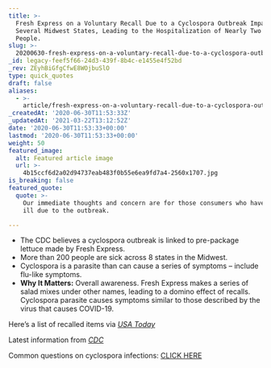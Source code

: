 ```yaml
---
title: >-
  Fresh Express on a Voluntary Recall Due to a Cyclospora Outbreak Impacting
  Several Midwest States, Leading to the Hospitalization of Nearly Two Dozen
  People.
slug: >-
  20200630-fresh-express-on-a-voluntary-recall-due-to-a-cyclospora-outbreak-impacted-several-midwest-states
_id: legacy-feef5f66-24d3-439f-8b4c-e1455e4f52bd
_rev: ZEyhBiGfgCfwE8WOjbuSlO
type: quick_quotes
draft: false
aliases:
  - >-
    article/fresh-express-on-a-voluntary-recall-due-to-a-cyclospora-outbreak-impacted-several-midwest-states/
_createdAt: '2020-06-30T11:53:33Z'
_updatedAt: '2021-03-22T13:12:52Z'
date: '2020-06-30T11:53:33+00:00'
lastmod: '2020-06-30T11:53:33+00:00'
weight: 50
featured_image:
  alt: Featured article image
  url: >-
    4b15ccf6d2a02d94737eab483f0b55e6ea9fd7a4-2560x1707.jpg
is_breaking: false
featured_quote:
  quote: >-
    Our immediate thoughts and concern are for those consumers who have become
    ill due to the outbreak.

---
```

* The CDC believes a cyclospora outbreak is linked to pre-package lettuce made by Fresh Express.
* More than 200 people are sick across 8 states in the Midwest.
* Cyclospora is a parasite than can cause a series of symptoms – include flu-like symptoms.
* **Why It Matters:** Overall awareness. Fresh Express makes a series of salad mixes under other names, leading to a domino effect of recalls. Cyclospora parasite causes symptoms similar to those described by the virus that causes COVID-19.

Here’s a list of recalled items via [_USA Today_](https://www.usatoday.com/story/money/food/2020/06/27/salad-recall-2020-walmart-aldi-fresh-express-cyclospora-outbreak/3269765001/)

Latest information from [_CDC_](https://www.cdc.gov/parasites/cyclosporiasis/outbreaks/2020/index.html)

Common questions on cyclospora infections: [CLICK HERE](https://www.cdc.gov/parasites/cyclosporiasis/gen_info/faqs.html#what_cyclo)
